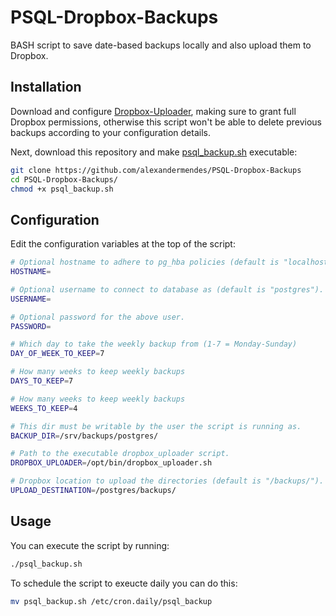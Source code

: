 # PSQL-Dropbox-Backups

BASH script to save date-based backups locally and also upload them to Dropbox.


## Installation

Download and configure [Dropbox-Uploader](https://github.com/andreafabrizi/Dropbox-Uploader),
making sure to grant full Dropbox permissions, otherwise this script won't be able to
delete previous backups according to your configuration details.

Next, download this repository and make [psql_backup.sh](psql_backup.sh) executable:

``` bash
git clone https://github.com/alexandermendes/PSQL-Dropbox-Backups
cd PSQL-Dropbox-Backups/
chmod +x psql_backup.sh
```


## Configuration

Edit the configuration variables at the top of the script:

``` bash
# Optional hostname to adhere to pg_hba policies (default is "localhost").
HOSTNAME=

# Optional username to connect to database as (default is "postgres").
USERNAME=

# Optional password for the above user.
PASSWORD=

# Which day to take the weekly backup from (1-7 = Monday-Sunday)
DAY_OF_WEEK_TO_KEEP=7

# How many weeks to keep weekly backups
DAYS_TO_KEEP=7

# How many weeks to keep weekly backups
WEEKS_TO_KEEP=4

# This dir must be writable by the user the script is running as.
BACKUP_DIR=/srv/backups/postgres/

# Path to the executable dropbox_uploader script.
DROPBOX_UPLOADER=/opt/bin/dropbox_uploader.sh

# Dropbox location to upload the directories (default is "/backups/").
UPLOAD_DESTINATION=/postgres/backups/
```


## Usage

You can execute the script by running:

``` bash
./psql_backup.sh
```

To schedule the script to exeucte daily you can do this:

``` bash
mv psql_backup.sh /etc/cron.daily/psql_backup
```
